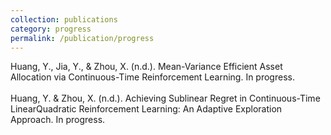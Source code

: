 ```yaml
---
collection: publications
category: progress
permalink: /publication/progress
---
```

<p>Huang, Y., Jia, Y., & Zhou, X. (n.d.). Mean-Variance Efficient Asset Allocation via Continuous-Time Reinforcement Learning. In progress.<br>
<br>
Huang, Y. & Zhou, X. (n.d.). Achieving Sublinear Regret in Continuous-Time LinearQuadratic Reinforcement Learning: An Adaptive Exploration Approach. In progress.</p>
